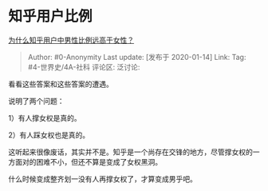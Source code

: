 # 知乎用户比例
[为什么知乎用户中男性比例远高于女性？](https://www.zhihu.com/question/320599831/answer/973554976)

> Author: #0-Anonymity
> Last update: [发布于 2020-01-14]
> Link:
> Tag: #4-世界史/4A-社科
> 评论区:
> 泛讨论:

看看这些答案和这些答案的遭遇。

说明了两个问题：

1）有人撑女权是真的。

2）有人踩女权也是真的。

这听起来很像废话，其实并不是。知乎是一个尚存在交锋的地方，尽管撑女权的一方面对的困难不小，但还不算是变成了女权黑洞。

什么时候变成整齐划一没有人再撑女权了，才算变成男乎吧。

